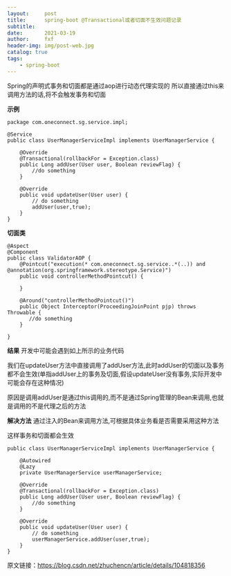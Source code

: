 ```yaml
---
layout:     post
title:      spring-boot @Transactional或者切面不生效问题记录
subtitle:   
date:       2021-03-19
author:     fxf
header-img: img/post-web.jpg
catalog: true
tags:
    - spring-boot
---
```


Spring的声明式事务和切面都是通过aop进行动态代理实现的
所以直接通过this来调用方法的话,将不会触发事务和切面

**示例**

```
package com.oneconnect.sg.service.impl;

@Service
public class UserManagerServiceImpl implements UserManagerService {

    @Override
    @Transactional(rollbackFor = Exception.class)
    public Long addUser(User user, Boolean reviewFlag) {
        //do something
    }

 	@Override
    public void updateUser(User user) {
    	// do something
    	addUser(user,true);
    }
}
```

**切面类**

```
@Aspect
@Component
public class ValidatorAOP {
    @Pointcut("execution(* com.oneconnect.sg.service..*(..)) and 			   	 @annotation(org.springframework.stereotype.Service)")
    public void controllerMethodPointcut() {
    
    }

    @Around("controllerMethodPointcut()")
    public Object Interceptor(ProceedingJoinPoint pjp) throws Throwable {
       //do something
    }

}
```


**结果**
开发中可能会遇到如上所示的业务代码

我们在updateUser方法中直接调用了addUser方法,此时addUser的切面以及事务都不会生效(单指addUser上的事务及切面,假设updateUser没有事务,实际开发中可能会存在这种情况)

原因是调用addUser是通过this调用的,而不是通过Spring管理的Bean来调用,也就是调用的不是代理之后的方法

**解决方法**
通过注入的Bean来调用方法,可根据具体业务看是否需要采用这种方法

这样事务和切面都会生效

```
public class UserManagerServiceImpl implements UserManagerService {

    @Autowired
    @Lazy
    private UserManagerService userManagerService;

    @Override
    @Transactional(rollbackFor = Exception.class)
    public Long addUser(User user, Boolean reviewFlag) {
        //do something
    }

 	@Override
    public void updateUser(User user) {
    	// do something
    	userManagerService.addUser(user,true);
    }
}
```


原文链接：https://blog.csdn.net/zhuchencn/article/details/104818356